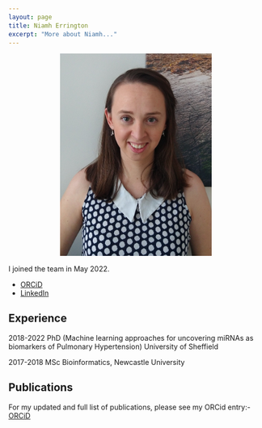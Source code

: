 ```yaml
---
layout: page
title: Niamh Errington
excerpt: "More about Niamh..."
---
```


<p style="text-align:center;"><img src="/images/niamherrington.jpg" width="300"></p>

I joined the team in May 2022.

- [ORCiD](https://orcid.org/0000-0001-6768-7394)
- [LinkedIn](https://www.linkedin.com/in/niamh-errington/)

## Experience

2018-2022 PhD (Machine learning approaches for uncovering miRNAs as biomarkers of Pulmonary Hypertension) University of Sheffield

2017-2018 MSc Bioinformatics, Newcastle University


## Publications

For my updated and full list of publications, please see my ORCid entry:-
[ORCiD](https://orcid.org/0000-0001-6768-7394)



